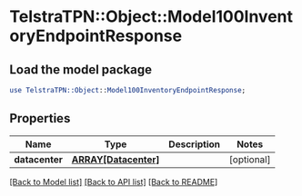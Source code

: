 # TelstraTPN::Object::Model100InventoryEndpointResponse

## Load the model package
```perl
use TelstraTPN::Object::Model100InventoryEndpointResponse;
```

## Properties
Name | Type | Description | Notes
------------ | ------------- | ------------- | -------------
**datacenter** | [**ARRAY[Datacenter]**](Datacenter.md) |  | [optional] 

[[Back to Model list]](../README.md#documentation-for-models) [[Back to API list]](../README.md#documentation-for-api-endpoints) [[Back to README]](../README.md)


